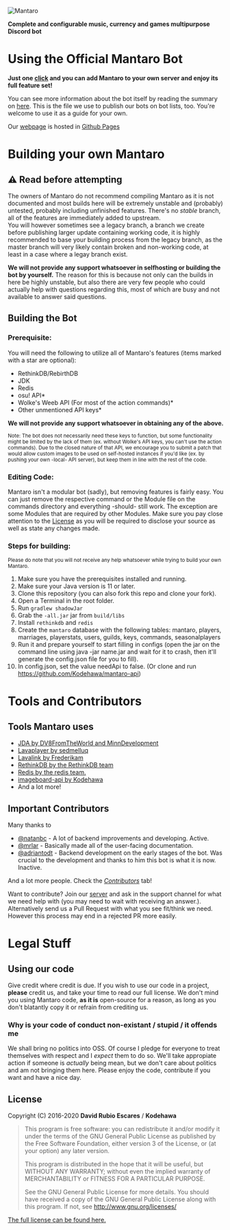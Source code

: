 <img alt="Mantaro" src="https://i.imgur.com/b00buRW.png"/>

**Complete and configurable music, currency and games multipurpose Discord bot**

# Using the Official Mantaro Bot

**Just one [click](https://add.mantaro.site) and you can add Mantaro to your own server and enjoy its full feature set!**

You can see more information about the bot itself by reading the summary on [here](https://github.com/Mantaro/MantaroBot/blob/master/FEATURES.md). This is the file we use to publish our bots on bot lists, too. You're welcome to use it as a guide for your own.

Our [webpage](https://mantaro.site) is hosted in [Github Pages](https://github.com/Mantaro/mantaro.github.io)

# Building your own Mantaro

## ⚠ **Read before attempting**
The owners of Mantaro do not recommend compiling Mantaro as it is not documented and most builds here will be extremely unstable and (probably) untested, probably including unfinished features. There's no *stable* branch, all of the features are immediately added to upstream.\
You will however sometimes see a legacy branch, a branch we create before publishing larger update containing working code, it is highly recommended to base your building process from the legacy branch, as the master branch will very likely contain broken and non-working code, at least in a case where a legay branch exist.

**We will not provide any support whatsoever in selfhosting or building the bot by yourself.**
The reason for this is because not only can the builds in here be highly unstable, but also there are very few people who could actually help with questions regarding this, most of which are busy and not available to answer said questions.

## Building the Bot

### Prerequisite:

You will need the following to utilize all of Mantaro's features (items marked with a star are optional):
* RethinkDB/RebirthDB
* JDK
* Redis
* osu! API*
* Wolke's Weeb API (For most of the action commands)*
* Other unmentioned API keys*

**We will not provide any support whatsoever in obtaining any of the above.**

<sub>Note: The bot does not necessarily need these keys to function, but some functionality might be limited by the lack of them (ex. without Wolke's API keys, you can't use the action commands). Due to the closed nature of that API, we encourage you to submit a patch that would allow custom images to be used on self-hosted instances if you'd like (ex. by pushing your own -local- API server), but keep them in line with the rest of the code.</sub> 

### Editing Code:
Mantaro isn't a modular bot (sadly), but removing features is fairly easy. You can just remove the respective command or the Module file on the commands directory and everything -should- still work. The exception are some Modules that are required by other Modules.
Make sure you pay close attention to the [License](https://github.com/Mantaro/MantaroBot/blob/master/LICENSE) as you will be required to disclose your source as well as state any changes made.

### Steps for building:
<sub>Please do note that you will not receive any help whatsoever while trying to build your own Mantaro.</sub>
1.  Make sure you have the prerequisites installed and running.
2.  Make sure your Java version is 11 or later.
2.  Clone this repository (you can also fork this repo and clone your fork). 
3.  Open a Terminal in the root folder.
4.  Run `gradlew shadowJar`
5.  Grab the `-all.jar` jar from `build/libs`
6.  Install `rethinkdb` and `redis`
7.  Create the `mantaro` database with the following tables: mantaro, players, marriages, playerstats, users, guilds, keys, commands, seasonalplayers
8.  Run it and prepare yourself to start filling in configs (open the jar on the command line using java -jar name.jar and wait for it to crash, then it'll generate the config.json file for you to fill).
9.  In config.json, set the value needApi to false. (Or clone and run https://github.com/Kodehawa/mantaro-api)


# Tools and Contributors

## Tools Mantaro uses
*   [JDA by DV8FromTheWorld and MinnDevelopment](https://github.com/DV8FromTheWorld/JDA)
*   [Lavaplayer by sedmelluq](https://github.com/sedmelluq/lavaplayer)
*   [Lavalink by Frederikam](https://github.com/Frederikam/Lavalink)
*   [RethinkDB by the RethinkDB team](http://rethinkdb.com)
*   [Redis by the redis team.](https://redis.io)
*   [imageboard-api by Kodehawa](https://github.com/Kodehawa/imageboard-api)
*   And a lot more!

## Important Contributors
Many thanks to

* [@natanbc](https://github.com/natanbc) - A lot of backend improvements and developing. Active.
* [@mrlar](https://github.com/mrlar) - Basically made all of the user-facing documentation.
* [@adriantodt](https://github.com/adriantodt) - Backend development on the early stages of the bot. Was crucial to the development and thanks to him this bot is what it is now. Inactive.

And a lot more people. Check the *[Contributors](https://github.com/Mantaro/MantaroBot/graphs/contributors)* tab!

Want to contribute? Join our [server](https://support.mantaro.site) and ask in the support channel for what we need help with (you may need to wait with receiving an answer.).\
Alternatively send us a Pull Request with what you see fit/think we need. However this process may end in a rejected PR more easily.
# Legal Stuff

## Using our code
Give credit where credit is due. If you wish to use our code in a project, **please** credit us, and take your time to read our full license. We don't mind you using Mantaro code, **as it is** open-source for a reason, as long as you don't blatantly copy it or refrain from crediting us.

### Why is your code of conduct non-existant / stupid / it offends me
We shall bring no politics into OSS. Of course I pledge for everyone to treat themselves with respect and I *expect* them to do so. We'll take appropiate action if someone is *actually* being mean, but we don't care about politics and am not bringing them here. Please enjoy the code, contribute if you want and have a nice day.

## License

Copyright (C) 2016-2020 **David Rubio Escares** / **Kodehawa**

>This program is free software: you can redistribute it and/or modify it under the terms of the GNU General Public License
>as published by the Free Software Foundation, either version 3 of the License, or (at your option) any later version. 
>                                                   
>This program is distributed in the hope that it will be useful, but WITHOUT ANY WARRANTY; 
>without even the implied warranty of MERCHANTABILITY or FITNESS FOR A PARTICULAR PURPOSE. 
>                                                   
>See the GNU General Public License for more details. 
>You should have received a copy of the GNU General Public License along with this program. If not, see http://www.gnu.org/licenses/

[The full license can be found here.](https://github.com/Kodehawa/MantaroBot/blob/master/LICENSE)
